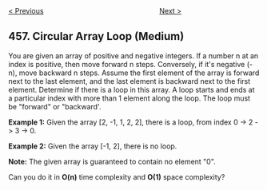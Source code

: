 <!--|This file generated by command(leetcode description); DO NOT EDIT.    |-->
<!--+----------------------------------------------------------------------+-->
<!--|@author    Openset <openset.wang@gmail.com>                           |-->
<!--|@link      https://github.com/openset                                 |-->
<!--|@home      https://github.com/openset/leetcode                        |-->
<!--+----------------------------------------------------------------------+-->

[< Previous](https://github.com/openset/leetcode/tree/master/problems/132-pattern "132 Pattern")
　　　　　　　　　　　　　　　　
[Next >](https://github.com/openset/leetcode/tree/master/problems/poor-pigs "Poor Pigs")

## 457. Circular Array Loop (Medium)

<p>You are given an array of positive and negative integers. If a number n at an index is positive, then move forward n steps. Conversely, if it&#39;s negative (-n), move backward n steps. Assume the first element of the array is forward next to the last element, and the last element is backward next to the first element. Determine if there is a loop in this array. A loop starts and ends at a particular index with more than 1 element along the loop. The loop must be &quot;forward&quot; or &quot;backward&#39;.</p>

<p><b>Example 1:</b> Given the array [2, -1, 1, 2, 2], there is a loop, from index 0 -&gt; 2 -&gt; 3 -&gt; 0.</p>

<p><b>Example 2:</b> Given the array [-1, 2], there is no loop.</p>

<p><b>Note:</b> The given array is guaranteed to contain no element &quot;0&quot;.</p>

<p>Can you do it in <b>O(n)</b> time complexity and <b>O(1)</b> space complexity?</p>
